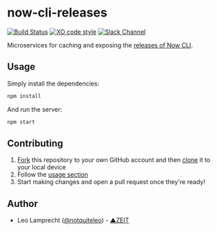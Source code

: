 # now-cli-releases

[![Build Status](https://travis-ci.org/zeit/now-cli-releases.svg?branch=master)](https://travis-ci.org/zeit/now-cli-releases)
[![XO code style](https://img.shields.io/badge/code_style-XO-5ed9c7.svg)](https://github.com/sindresorhus/xo)
[![Slack Channel](https://zeit-slackin.now.sh/badge.svg)](https://zeit.chat)

Microservices for caching and exposing the [releases of Now CLI](https://github.com/zeit/now-cli/releases).

## Usage

Simply install the dependencies:

```bash
npm install
```

And run the server:

```bash
npm start
```

## Contributing

1. [Fork](https://help.github.com/articles/fork-a-repo/) this repository to your own GitHub account and then [clone](https://help.github.com/articles/cloning-a-repository/) it to your local device
2. Follow the [usage section](#usage)
3. Start making changes and open a pull request once they're ready!

## Author

- Leo Lamprecht ([@notquiteleo](https://twitter.com/notquiteleo)) - [▲ZEIT](https://zeit.co)
